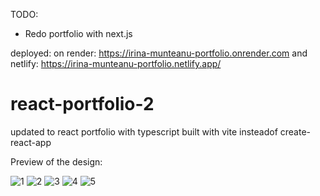 TODO:
- Redo portfolio with next.js

deployed: on render: https://irina-munteanu-portfolio.onrender.com
and netlify: https://irina-munteanu-portfolio.netlify.app/
  
# react-portfolio-2
updated to react portfolio with typescript built with vite insteadof create-react-app

Preview of the design:

![1](https://user-images.githubusercontent.com/69626975/191244270-e9db9ed6-e046-498c-86f3-b260996c1700.PNG)
![2](https://user-images.githubusercontent.com/69626975/191244286-615fa81a-14e9-4c86-9093-94e803c20061.PNG)
![3](https://user-images.githubusercontent.com/69626975/191247283-3cbaffeb-6db2-4938-9b99-3dd8af0e0189.PNG)
![4](https://user-images.githubusercontent.com/69626975/191244317-9f5438e6-29f5-44b0-8583-0eff4a52eb02.PNG)
![5](https://user-images.githubusercontent.com/69626975/191244337-9a296892-9c99-46ab-94e0-a244eb813386.PNG)
